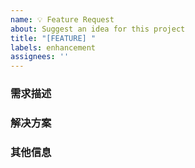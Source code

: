 ```yaml
---
name: 💡 Feature Request
about: Suggest an idea for this project
title: "[FEATURE] " 
labels: enhancement
assignees: ''
---
```


### 需求描述
<!-- 清晰简洁地描述你想要什么功能 -->

### 解决方案
<!-- 描述你期望的解决方案 -->

### 其他信息
<!-- 其他相关的信息或截图 -->